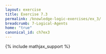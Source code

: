 ```yaml
---
layout: exercise
title: Exercise 7.3
permalink: /knowledge-logic-exercises/ex_3/
breadcrumb: 7-Logical-Agents
home: "true"
canonical_id: ch7ex3
---
```


{% include mathjax_support %}


